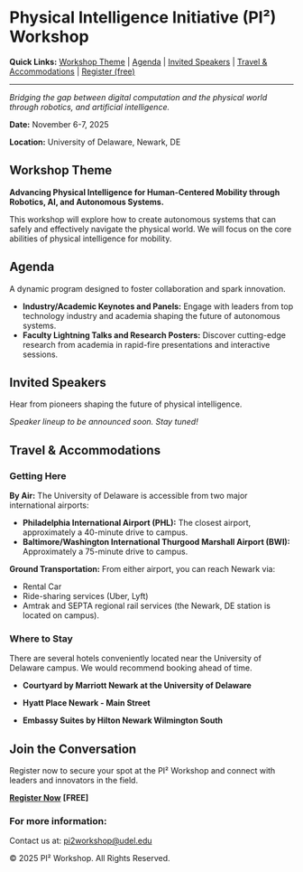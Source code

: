 # Physical Intelligence Initiative (PI²) Workshop


**Quick Links:**
[Workshop Theme](#workshop-theme) | [Agenda](#agenda) | [Invited Speakers](#invited-speakers) | [Travel & Accommodations](#travel--accommodations) | [Register (free)](#join-the-conversation)

---

*Bridging the gap between digital computation and the physical world through robotics, and artificial intelligence.*

**Date:** November 6-7, 2025

**Location:** University of Delaware, Newark, DE

## Workshop Theme

**Advancing Physical Intelligence for Human-Centered Mobility through Robotics, AI, and Autonomous Systems.**

This workshop will explore how to create autonomous systems that can safely and effectively navigate the physical world.
We will focus on the core abilities of physical intelligence for mobility.

## Agenda

A dynamic program designed to foster collaboration and spark innovation.

* **Industry/Academic Keynotes and Panels:** Engage with leaders from top technology industry and academia shaping the future of autonomous systems.
* **Faculty Lightning Talks and Research Posters:** Discover cutting-edge research from academia in rapid-fire presentations and interactive sessions.

## Invited Speakers

Hear from pioneers shaping the future of physical intelligence.

*Speaker lineup to be announced soon. Stay tuned!*

## Travel & Accommodations

### Getting Here

**By Air:** The University of Delaware is accessible from two major international airports:
* **Philadelphia International Airport (PHL):** The closest airport, approximately a 40-minute drive to campus.
* **Baltimore/Washington International Thurgood Marshall Airport (BWI):** Approximately a 75-minute drive to campus.

**Ground Transportation:** From either airport, you can reach Newark via:
* Rental Car
* Ride-sharing services (Uber, Lyft)
* Amtrak and SEPTA regional rail services (the Newark, DE station is located on campus).

### Where to Stay

There are several hotels conveniently located near the University of Delaware campus. We would recommend booking ahead of time.

* **Courtyard by Marriott Newark at the University of Delaware**

* **Hyatt Place Newark - Main Street**

* **Embassy Suites by Hilton Newark Wilmington South**

## Join the Conversation

Register now to secure your spot at the PI² Workshop and connect with leaders and innovators in the field.

[**Register Now**]([https://udel.ungerboeck.net/prod/emc00/register.aspx?aat=45715937454c4f424a6a47625a4e6d5667426c77726b71533333304b5759616e47395a784c4244336c51453d]) **[FREE]**

### For more information:

Contact us at: [pi2workshop@udel.edu](mailto:pi2workshop@udel.edu)

© 2025 PI² Workshop. All Rights Reserved.
